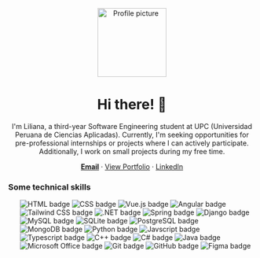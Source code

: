<div align="center">
  <img src="https://avatars.githubusercontent.com/u/84975008?v=4" style="height: 10em; width: auto;" alt="Profile picture">
  <h1>Hi there! 👋</h1>
  <p>
  I'm Liliana, a third-year Software Engineering student at UPC (Universidad Peruana de Ciencias Aplicadas). Currently, I'm seeking opportunities for pre-professional internships or projects where I can actively participate. Additionally, I work on small projects during my free time.
  </p>
</div>
<div>
  <p align="center">
    <a href="mailto:lilifuye72@gmail.com" title="lilifuye72@gmail.com"><strong>Email</strong></a>
    ·
    <a href="https://lilianafu.netlify.app/" target="_blank">View Portfolio</a>
    ·
    <a href="https://www.linkedin.com/in/lilianafuye/" target="_blank" title="Checkout Liliana Fu's LinkedIn">LinkedIn</a>
  </p>
</div>
<div>
  <h3>Some technical skills</h3>
  <ul>
    <img class="h-8 w-auto rounded-lg" src="https://img.shields.io/badge/HTML5-E34F26?style=for-the-badge&logo=html5&logoColor=white" alt="HTML badge"/>
    <img class="h-8 w-auto rounded-lg" src="https://img.shields.io/badge/CSS-239120?&style=for-the-badge&logo=css3&logoColor=white" alt="CSS badge"/>
    <img class="h-8 w-auto rounded-lg" src="https://img.shields.io/badge/Vue.js-35495E?style=for-the-badge&logo=vue.js&logoColor=4FC08D" alt="Vue.js badge"/>
    <img class="h-8 w-auto rounded-lg" src="https://img.shields.io/badge/AngularJS-E23237?style=for-the-badge&logo=angularjs&logoColor=white" alt="Angular badge"/>
    <img class="h-8 w-auto rounded-lg" src="https://img.shields.io/badge/Tailwind_CSS-38B2AC?style=for-the-badge&logo=tailwind-css&logoColor=white"alt="Tailwind CSS badge"/>
    <img class="h-8 w-auto rounded-lg" src="https://img.shields.io/badge/.NET-5C2D91?style=for-the-badge&logo=.net&logoColor=white" alt=".NET badge"/>
    <img class="h-8 w-auto rounded-lg" src="https://img.shields.io/badge/Spring-6DB33F?style=for-the-badge&logo=spring&logoColor=white" alt="Spring badge"/>
    <img class="h-8 w-auto rounded-lg" src="https://img.shields.io/badge/Django-092E20?style=for-the-badge&logo=django&logoColor=white" alt="Django badge"/>
    <img class="h-8 w-auto rounded-lg" src="https://img.shields.io/badge/MySQL-00000F?style=for-the-badge&logo=mysql&logoColor=white" alt="MySQL badge"/>
    <img class="h-8 w-auto rounded-lg" src="https://img.shields.io/badge/SQLite-07405E?style=for-the-badge&logo=sqlite&logoColor=white"alt="SQLite badge"/>
    <img class="h-8 w-auto rounded-lg" src="https://img.shields.io/badge/PostgreSQL-316192?style=for-the-badge&logo=postgresql&logoColor=white" alt="PostgreSQL badge"/>
    <img class="h-8 w-auto rounded-lg" src="https://img.shields.io/badge/MongoDB-4EA94B?style=for-the-badge&logo=mongodb&logoColor=white" alt="MongoDB badge"/>
    <img class="h-8 w-auto rounded-lg" src="https://img.shields.io/badge/Python-14354C?style=for-the-badge&logo=python&logoColor=white" alt="Python badge"/>
    <img class="h-8 w-auto rounded-lg" src="https://img.shields.io/badge/JavaScript-F7DF1E?style=for-the-badge&logo=javascript&logoColor=black" alt="Javscript badge"/>
    <img class="h-8 w-auto rounded-lg" src="https://img.shields.io/badge/TypeScript-007ACC?style=for-the-badge&logo=typescript&logoColor=white" alt="Typescript badge"/>
    <img class="h-8 w-auto rounded-lg" src="https://img.shields.io/badge/C%2B%2B-00599C?style=for-the-badge&logo=c%2B%2B&logoColor=white" alt="C++ badge"/>
    <img class="h-8 w-auto rounded-lg" src="https://img.shields.io/badge/C%23-239120?style=for-the-badge&logo=c-sharp&logoColor=white" alt="C# badge"/>
    <img class="h-8 w-auto rounded-lg" src="https://img.shields.io/badge/Java-ED8B00?style=for-the-badge&logo=openjdk&logoColor=white" alt="Java badge"/>
    <img class="h-8 w-auto rounded-lg" src="https://img.shields.io/badge/Microsoft_Office-D83B01?style=for-the-badge&logo=microsoft-office&logoColor=white"alt="Microsoft Office badge"/>
    <img class="h-8 w-auto rounded-lg" src="https://img.shields.io/badge/GIT-E44C30?style=for-the-badge&logo=git&logoColor=white" alt="Git badge"/>
    <img class="h-8 w-auto rounded-lg" src="https://img.shields.io/badge/GitHub-100000?style=for-the-badge&logo=github&logoColor=white" alt="GitHub badge"/>
    <img class="h-8 w-auto rounded-lg" src="https://img.shields.io/badge/Figma-F24E1E?style=for-the-badge&logo=figma&logoColor=white" alt="Figma badge"/>
  </ul>
</div>
